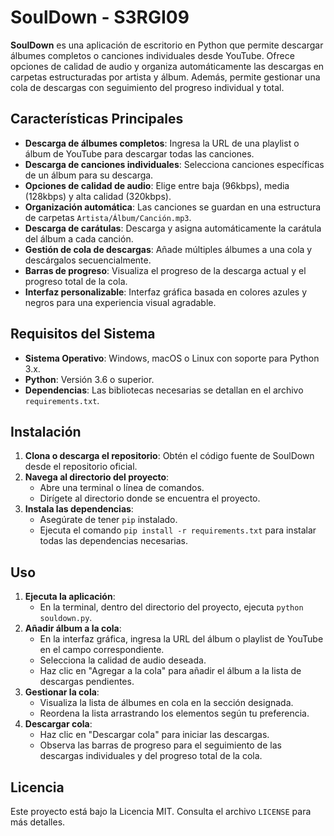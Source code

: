 # SoulDown - S3RGI09

**SoulDown** es una aplicación de escritorio en Python que permite descargar álbumes completos o canciones individuales desde YouTube. Ofrece opciones de calidad de audio y organiza automáticamente las descargas en carpetas estructuradas por artista y álbum. Además, permite gestionar una cola de descargas con seguimiento del progreso individual y total.

## Características Principales

- **Descarga de álbumes completos**: Ingresa la URL de una playlist o álbum de YouTube para descargar todas las canciones.
- **Descarga de canciones individuales**: Selecciona canciones específicas de un álbum para su descarga.
- **Opciones de calidad de audio**: Elige entre baja (96kbps), media (128kbps) y alta calidad (320kbps).
- **Organización automática**: Las canciones se guardan en una estructura de carpetas `Artista/Álbum/Canción.mp3`.
- **Descarga de carátulas**: Descarga y asigna automáticamente la carátula del álbum a cada canción.
- **Gestión de cola de descargas**: Añade múltiples álbumes a una cola y descárgalos secuencialmente.
- **Barras de progreso**: Visualiza el progreso de la descarga actual y el progreso total de la cola.
- **Interfaz personalizable**: Interfaz gráfica basada en colores azules y negros para una experiencia visual agradable.

## Requisitos del Sistema

- **Sistema Operativo**: Windows, macOS o Linux con soporte para Python 3.x.
- **Python**: Versión 3.6 o superior.
- **Dependencias**: Las bibliotecas necesarias se detallan en el archivo `requirements.txt`.

## Instalación

1. **Clona o descarga el repositorio**: Obtén el código fuente de SoulDown desde el repositorio oficial.
2. **Navega al directorio del proyecto**:
   - Abre una terminal o línea de comandos.
   - Dirígete al directorio donde se encuentra el proyecto.
3. **Instala las dependencias**:
   - Asegúrate de tener `pip` instalado.
   - Ejecuta el comando `pip install -r requirements.txt` para instalar todas las dependencias necesarias.

## Uso

1. **Ejecuta la aplicación**:
   - En la terminal, dentro del directorio del proyecto, ejecuta `python souldown.py`.
2. **Añadir álbum a la cola**:
   - En la interfaz gráfica, ingresa la URL del álbum o playlist de YouTube en el campo correspondiente.
   - Selecciona la calidad de audio deseada.
   - Haz clic en "Agregar a la cola" para añadir el álbum a la lista de descargas pendientes.
3. **Gestionar la cola**:
   - Visualiza la lista de álbumes en cola en la sección designada.
   - Reordena la lista arrastrando los elementos según tu preferencia.
4. **Descargar cola**:
   - Haz clic en "Descargar cola" para iniciar las descargas.
   - Observa las barras de progreso para el seguimiento de las descargas individuales y del progreso total de la cola.

## Licencia

Este proyecto está bajo la Licencia MIT. Consulta el archivo `LICENSE` para más detalles.
